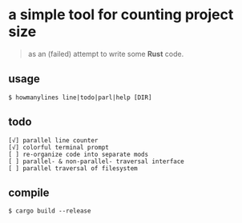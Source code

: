 # a simple tool for counting project size
> as an (failed) attempt to write some **Rust** code.

## usage
```
$ howmanylines line|todo|parl|help [DIR]
```

## todo
```
[√] parallel line counter
[√] colorful terminal prompt
[ ] re-organize code into separate mods
[ ] parallel- & non-parallel- traversal interface
[ ] parallel traversal of filesystem
```

## compile
```
$ cargo build --release
```